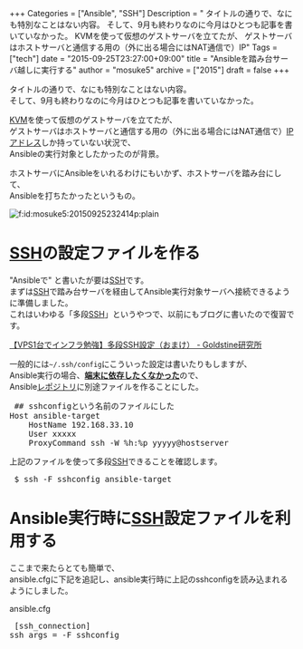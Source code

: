 +++
Categories = ["Ansible", "SSH"]
Description = " タイトルの通りで、なにも特別なことはない内容。 そして、9月も終わりなのに今月はひとつも記事を書いていなかった。  KVMを使って仮想のゲストサーバを立てたが、 ゲストサーバはホストサーバと通信する用の（外に出る場合にはNAT通信で）IP"
Tags = ["tech"]
date = "2015-09-25T23:27:00+09:00"
title = "Ansibleを踏み台サーバ越しに実行する"
author = "mosuke5"
archive = ["2015"]
draft = false
+++

<body>
<p>タイトルの通りで、なにも特別なことはない内容。<br>
そして、9月も終わりなのに今月はひとつも記事を書いていなかった。</p>

<p><a class="keyword" href="http://d.hatena.ne.jp/keyword/KVM">KVM</a>を使って仮想のゲストサーバを立てたが、<br>
ゲストサーバはホストサーバと通信する用の（外に出る場合にはNAT通信で）<a class="keyword" href="http://d.hatena.ne.jp/keyword/IP%A5%A2%A5%C9%A5%EC%A5%B9">IPアドレス</a>しか持っていない状況で、<br>
Ansibleの実行対象としたかったのが背景。</p>

<p>ホストサーバにAnsibleをいれるわけにもいかず、ホストサーバを踏み台にして、<br>
Ansibleを打ちたかったというもの。</p>

<p><span itemscope itemtype="http://schema.org/Photograph"><img src="https://cdn-ak.f.st-hatena.com/images/fotolife/m/mosuke5/20150925/20150925232414.png" alt="f:id:mosuke5:20150925232414p:plain" title="f:id:mosuke5:20150925232414p:plain" class="hatena-fotolife" itemprop="image"></span></p>

<h1>
<a class="keyword" href="http://d.hatena.ne.jp/keyword/SSH">SSH</a>の設定ファイルを作る</h1>

<p>"Ansibleで" と書いたが要は<a class="keyword" href="http://d.hatena.ne.jp/keyword/SSH">SSH</a>です。<br>
まずは<a class="keyword" href="http://d.hatena.ne.jp/keyword/SSH">SSH</a>で踏み台サーバを経由してAnsible実行対象サーバへ接続できるように準備しました。<br>
これはいわゆる「多段<a class="keyword" href="http://d.hatena.ne.jp/keyword/SSH">SSH</a>」というやつで、以前にもブログに書いたので復習です。</p>

<p><a href="https://blog.mosuke.tech/entry/2014/11/09/172745">【VPS1台でインフラ勉強】多段SSH設定（おまけ） - Goldstine研究所</a></p>

<p>一般的には<code>~/.ssh/config</code>にこういった設定は書いたりもしますが、<br>
Ansible実行の場合、<b><u>端末に依存したくなかった</u></b>ので、<br>
Ansible<a class="keyword" href="http://d.hatena.ne.jp/keyword/%A5%EC%A5%DD%A5%B8%A5%C8%A5%EA">レポジトリ</a>に別途ファイルを作ることにした。</p>

<pre class="code" data-lang="" data-unlink> ## sshconfigという名前のファイルにした
Host ansible-target
    HostName 192.168.33.10
    User xxxxx
    ProxyCommand ssh -W %h:%p yyyyy@hostserver </pre>


<p>上記のファイルを使って多段<a class="keyword" href="http://d.hatena.ne.jp/keyword/SSH">SSH</a>できることを確認します。</p>

<pre class="code" data-lang="" data-unlink> $ ssh -F sshconfig ansible-target </pre>


<h1>Ansible実行時に<a class="keyword" href="http://d.hatena.ne.jp/keyword/SSH">SSH</a>設定ファイルを利用する</h1>

<p>ここまで来たらとても簡単で、<br>
ansible.cfgに下記を追記し、ansible実行時に上記のsshconfigを読み込まれるようにしました。</p>

<p>ansible.cfg</p>

<pre class="code" data-lang="" data-unlink> [ssh_connection]
ssh_args = -F sshconfig </pre>

</body>
